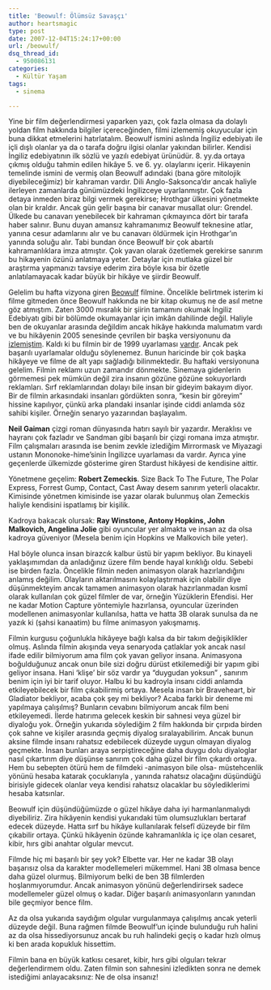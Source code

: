 ```yaml
---
title: 'Beowulf: Ölümsüz Savaşçı'
author: heartsmagic
type: post
date: 2007-12-04T15:24:17+00:00
url: /beowulf/
dsq_thread_id:
  - 950086131
categories:
  - Kültür Yaşam
tags:
  - sinema

---
```

Yine bir film değerlendirmesi yaparken yazı, çok fazla olmasa da dolaylı yoldan film hakkında bilgiler içereceğinden, filmi izlememiş okuyucular için buna dikkat etmelerini hatırlatalım. Beowulf ismini aslında İngiliz edebiyatı ile içli dışlı olanlar ya da o tarafa doğru ilgisi olanlar yakından bilirler. Kendisi İngiliz edebiyatının ilk sözlü ve yazılı edebiyat ürünüdür. 8. yy.da ortaya çıkmış olduğu tahmin edilen hikâye 5. ve 6. yy. olaylarını içerir. Hikayenin temelinde ismini de vermiş olan Beowulf adındaki (bana göre mitolojik diyebileceğimiz) bir kahraman vardır. Dili Anglo-Saksonca&#8217;dır ancak haliyle ilerleyen zamanlarda günümüzdeki İngilizceye uyarlanmıştır. Çok fazla detaya inmeden biraz bilgi vermek gerekirse; Hrothgar ülkesini yönetmekte olan bir kraldır. Ancak gün gelir başına bir canavar musallat olur: Grendel. Ülkede bu canavarı yenebilecek bir kahraman çıkmayınca dört bir tarafa haber salınır. Bunu duyan amansız kahramanımız Beowulf teknesine atlar, yanına cesur adamlarını alır ve bu canavarı öldürmek için Hrothgar&#8217;ın yanında soluğu alır. Tabi bundan önce Beowulf bir çok abartılı kahramanlıklara imza atmıştır. Çok yavan olarak özetlemek gerekirse sanırım bu hikayenin özünü anlatmaya yeter. Detaylar için mutlaka güzel bir araştırma yapmanızı tavsiye ederim zira böyle kısa bir özetle anlatılamayacak kadar büyük bir hikâye ve şiirdir Beowulf.

Gelelim bu hafta vizyona giren <a href="http://www.imdb.com/title/tt0442933/" target="_blank">Beowulf</a> filmine. Öncelikle belirtmek isterim ki filme gitmeden önce Beowulf hakkında ne bir kitap okumuş ne de asıl metne göz atmıştım. Zaten 3000 mısralık bir şiirin tamamını okumak İngiliz Edebiyatı gibi bir bölümde okumayanlar için imkân dahilinde değil. Haliyle ben de okuyanlar arasında değildim ancak hikâye hakkında malumatım vardı ve bu hikâyenin 2005 senesinde çevrilen bir başka versiyonunu da <a href="http://www.imdb.com/title/tt0402057/" target="_blank">izlemiştim</a>. Kaldı ki bu filmin bir de 1999 uyarlaması <a href="http://www.imdb.com/title/tt0120604/" target="_blank">vardır</a>. Ancak pek başarılı uyarlamalar olduğu söylenemez. Bunun haricinde bir çok başka hikâyeye ve filme de alt yapı sağladığı bilinmektedir. Bu haftaki versiyonuna gelelim. Filmin reklamı uzun zamandır dönmekte. Sinemaya gidenlerin görmemesi pek mümkün değil zira insanın gözüne gözüne sokuyorlardı reklamları. Sırf reklamlarından dolayı bile insan bir gideyim bakayım diyor. Bir de filmin arkasındaki insanları gördükten sonra, &#8220;kesin bir göreyim&#8221; hissine kapılıyor, çünkü arka plandaki insanlar işinde ciddi anlamda söz sahibi kişiler. Örneğin senaryo yazarından başlayalım.

**Neil Gaiman** çizgi roman dünyasında hatırı sayılı bir yazardır. Meraklısı ve hayranı çok fazladır ve Sandman gibi başarılı bir çizgi romana imza atmıştır. Film çalışmaları arasında ise benim zevkle izlediğim Mirrormask ve Miyazagi ustanın Mononoke-hime&#8217;sinin İngilizce uyarlaması da vardır. Ayrıca yine geçenlerde ülkemizde gösterime giren Stardust hikâyesi de kendisine aittir.

Yönetmene geçelim: **Robert Zemeckis**. Size Back To The Future, The Polar Express, Forrest Gump, Contact, Cast Away desem sanırım yeterli olacaktır. Kimisinde yönetmen kimisinde ise yazar olarak bulunmuş olan Zemeckis haliyle kendisini ispatlamış bir kişilik.

Kadroya bakacak olursak: **Ray Winstone, Antony Hopkins, John Malkovich, Angelina Jolie** gibi oyuncular yer almakta ve insan az da olsa kadroya güveniyor (Mesela benim için Hopkins ve Malkovich bile yeter).

Hal böyle olunca insan birazcık kalbur üstü bir yapım bekliyor. Bu kinayeli yaklaşımımdan da anladığınız üzere film bende hayal kırıklığı oldu. Sebebi ise birden fazla. Öncelikle filmin neden animasyon olarak hazırlandığını anlamış değilim. Olayların aktarılmasını kolaylaştırmak için olabilir diye düşünmekteyim ancak tamamen animasyon olarak hazırlanmadan kısmî olarak kullanılan çok güzel filmler de var, örneğin Yüzüklerin Efendisi. Her ne kadar Motion Capture yöntemiyle hazırlansa, oyuncular üzerinden modellenen animasyonlar kullanılsa, hatta ve hatta 3B olarak sunulsa da ne yazık ki (şahsi kanaatim) bu filme animasyon yakışmamış.

Filmin kurgusu çoğunlukla hikâyeye bağlı kalsa da bir takım değişiklikler olmuş. Aslında filmin akışında veya senaryoda çatlaklar yok ancak nasıl ifade edilir bilmiyorum ama film çok yavan geliyor insana. Animasyona boğulduğunuz ancak onun bile sizi doğru dürüst etkilemediği bir yapım gibi geliyor insana. Hani &#8216;klişe&#8217; bir söz vardır ya &#8220;duygudan yoksun&#8221; , sanırım benim için iyi bir tarif oluyor. Halbu ki bu kadroyla insanı ciddi anlamda etkileyebilecek bir film çıkabilirmiş ortaya. Mesela insan bir Braveheart, bir Gladiator bekliyor, acaba çok şey mi bekliyor? Acaba farklı bir deneme mi yapılmaya çalışılmış? Bunların cevabını bilmiyorum ancak film beni etkileyemedi. İlerde hatırıma gelecek keskin bir sahnesi veya güzel bir diyaloğu yok. Örneğin yukarıda söylediğim 2 film hakkında bir çırpıda birden çok sahne ve kişiler arasında geçmiş diyalog sıralayabilirim. Ancak bunun aksine filmde insanı rahatsız edebilecek düzeyde uygun olmayan diyalog geçmekte. İnsan bunları araya serpiştireceğine daha duygu dolu diyaloglar nasıl çıkartırım diye düşünse sanırım çok daha güzel bir film çıkardı ortaya. Hem bu sebepten ötürü hem de filmdeki -animasyon bile olsa- müstehcenlik yönünü hesaba katarak çocuklarıyla , yanında rahatsız olacağını düşündüğü birisiyle gidecek olanlar veya kendisi rahatsız olacaklar bu söylediklerimi hesaba katsınlar.

Beowulf için düşündüğümüzde o güzel hikâye daha iyi harmanlanmalıydı diyebiliriz. Zira hikâyenin kendisi yukarıdaki tüm olumsuzlukları bertaraf edecek düzeyde. Hatta sırf bu hikâye kullanılarak felsefî düzeyde bir film çıkabilir ortaya. Çünkü hikâyenin özünde kahramanlıkla iç içe olan cesaret, kibir, hırs gibi anahtar olgular mevcut.

Filmde hiç mi başarılı bir şey yok? Elbette var. Her ne kadar 3B olayı başarısız olsa da karakter modellemeleri mükemmel. Hani 3B olmasa bence daha güzel olurmuş. Bilmiyorum belki de ben 3B filmlerden hoşlanmıyorumdur. Ancak animasyon yönünü değerlendirirsek sadece modellemeler güzel olmuş o kadar. Diğer başarılı animasyonların yanından bile geçmiyor bence film.

Az da olsa yukarıda saydığım olgular vurgulanmaya çalışılmış ancak yeterli düzeyde değil. Buna rağmen filmde Beowulf&#8217;un içinde bulunduğu ruh halini az da olsa hissediyorsunuz ancak bu ruh halindeki geçiş o kadar hızlı olmuş ki ben arada kopukluk hissettim.

Filmin bana en büyük katkısı cesaret, kibir, hırs gibi olguları tekrar değerlendirmem oldu. Zaten filmin son sahnesini izledikten sonra ne demek istediğimi anlayacaksınız: Ne de olsa insanız!